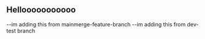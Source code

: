 ## Hellooooooooooo

--im adding this from mainmerge-feature-branch
--im adding this from dev-test branch